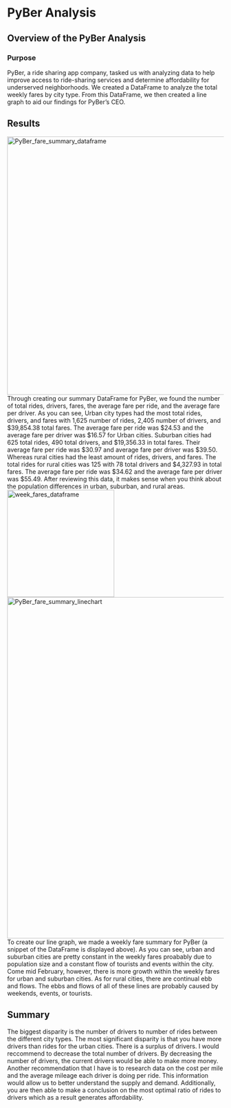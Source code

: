 # PyBer Analysis
## Overview of the PyBer Analysis
### Purpose
PyBer, a ride sharing app company, tasked us with analyzing data to help improve access to ride-sharing services and determine affordability for underserved neighborhoods. We created a DataFrame to analyze the total weekly fares by city type. From this DataFrame, we then created a line graph to aid our findings for PyBer’s CEO.
## Results
<img width="600" alt="PyBer_fare_summary_dataframe" src="https://user-images.githubusercontent.com/103657822/170894087-e4142b55-ff42-4d15-9022-2aeb8ebae65c.png">
Through creating our summary DataFrame for PyBer, we found the number of total rides, drivers, fares, the average fare per ride, and the average fare per driver. As you can see, Urban city types had the most total rides, drivers, and fares with 1,625 number of rides, 2,405 number of drivers, and $39,854.38 total fares. The average fare per ride was $24.53 and the average fare per driver was $16.57 for Urban cities. Suburban cities had 625 total rides, 490 total drivers, and $19,356.33 in total fares. Their average fare per ride was $30.97 and average fare per driver was $39.50. Whereas rural cities had the least amount of rides, drivers, and fares. The total rides for rural cities was 125 with 78 total drivers and $4,327.93 in total fares. The average fare per ride was $34.62 and the average fare per driver was $55.49. After reviewing this data, it makes sense when you think about the population differences in urban, suburban, and rural areas.
<img width="249" alt="week_fares_dataframe" src="https://user-images.githubusercontent.com/103657822/170894905-97b95aed-58c3-41f8-93f5-41075c4e19ff.png">
<img width="793" alt="PyBer_fare_summary_linechart" src="https://user-images.githubusercontent.com/103657822/170894909-0e6802d3-7ca6-46b4-9a71-a0c16734a6d1.png">
To create our line graph, we made a weekly fare summary for PyBer (a snippet of the DataFrame is displayed above). As you can see, urban and suburban cities are pretty constant in the weekly fares proabably due to population size and a constant flow of tourists and events within the city. Come mid February, however, there is more growth within the weekly fares for urban and suburban cities. As for rural cities, there are continual ebb and flows. The ebbs and flows of all of these lines are probably caused by weekends, events, or tourists. 

## Summary
The biggest disparity is the number of drivers to number of rides between the different city types. The most significant disparity is that you have more drivers than rides for the urban cities. There is a surplus of drivers. I would reccommend to decrease the total number of drivers. By decreasing the number of drivers, the current drivers would be able to make more money. Another recommendation that I have is to research data on the cost per mile and the average mileage each driver is doing per ride. This information would allow us to better understand the supply and demand. Additionally, you are then able to make a conclusion on the most optimal ratio of rides to drivers which as a result generates affordability.
